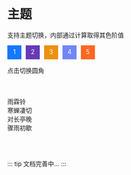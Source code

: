 # 主题

支持主题切换，内部通过计算取得其色阶值

<!-- <ik-button class="t-b1" @click="() => toggleTheme('#1677ff')"></ik-button>
<ik-button class="t-b2" @click="() => toggleTheme('#673ab7')"></ik-button>
<ik-button class="t-b3" @click="() => toggleTheme('#eb920e')"></ik-button>
<ik-button class="t-b4" @click="() => toggleTheme('#7185f7')"></ik-button> -->

<div class="t-c-box">
  <span class="t-b t-b1" @click="() => toggleTheme('#1677ff')">1</span>
  <span class="t-b t-b2" @click="() => toggleTheme('#673ab7')">2</span>
  <span class="t-b t-b3" @click="() => toggleTheme('#eb920e')">3</span>
  <span class="t-b t-b4" @click="() => toggleTheme('#7185f7')">4</span>
  <span class="t-b t-b5" @click="() => toggleTheme('#ff6723')">5</span>
</div>

<!-- <input type="color" /> -->

<div style="margin-top: 15px">
  <ik-button type="primary" @click="toggleRadius">点击切换圆角</ik-button>
  <br />
  <br />
  <ik-input />
  <br />

  <ik-checkbox-group v-model="checkedList1">
    <ik-checkbox label="选项一"></ik-checkbox>
    <ik-checkbox label="选项二"></ik-checkbox>
    <ik-checkbox label="选项三"></ik-checkbox>
  </ik-checkbox-group>
  <br />
  <ik-tab type="segmented">
  <ik-tab-item label="选项卡一"></ik-tab-item>
  <ik-tab-item label="选项卡二"></ik-tab-item>
  <ik-tab-item label="选项卡第三个"></ik-tab-item>
</ik-tab>
  <div v-loading="true">
    雨霖铃<br />
    寒蝉凄切<br />
    对长亭晚<br />
    骤雨初歇
  </div>

  <br />

<ik-switch :defaultValue="true"></ik-switch>
<br />

</div>

<script lang="ts" setup>
  import { ref } from 'vue'
  const checkedList1 = ref(['选项一', '选项二'])
  const radiusList = ref(['2px', '4px', '6px', '8px', '10px'])
  const radiusTag = ref(0)
  const setCssVar = (prop, value, node = document.documentElement) => {
    node.style.setProperty(prop, value)
  }
  const calcColor = (hex, lum = 0) => {
    hex = String(hex).replace(/[^0-9a-f]/gi, '')
    if (hex.length < 6) {
      hex = `${hex[0]}${hex[0]}${hex[1]}${hex[1]}${hex[2]}${hex[2]}`
    }
    let rgb = '#'
    let c, i

    for (let i = 0; i < 3; i++) {
      c = parseInt(hex.substr(i * 2, 2), 16)
      c = Math.round(Math.min(Math.max(0, c + c * lum), 255)).toString(16)
      rgb += ('00' + c).substr(c.length)
    }
    return rgb
  }
const toggleTheme = (brandColor) => {
  const brandColor1 = calcColor(brandColor, 0.1)
  const brandColor2 = calcColor(brandColor, -0.2)
  const brandColor3 = calcColor(brandColor, 0.1)
  console.log(brandColor1, brandColor2, brandColor3)
  setCssVar('--primary-color', brandColor)
  setCssVar('--primary-color-lighter-1', brandColor1)
  setCssVar('--primary-color-darker-1', brandColor2)
  setCssVar('--primary-color-hover', brandColor3 + '3b')
}
const toggleRadius = () => {
  const r = radiusList.value[radiusTag.value]
  setCssVar('--default-radius', r)
  radiusTag.value >= 4 ? radiusTag.value = 0 : radiusTag.value++
}
</script>
<style>
  .t-c-box {
    display: flex;
  }
  .t-b {
    width: 32px;
    height: 32px;
    margin: 0 5px;
    border-radius: var(--default-radius);
    color: #fff;
    text-align: center;
    line-height: 30px;
    cursor: pointer;
    user-select: none;
  }
  .t-b1 {
    background: #1677ff !important;
    margin-left: 0 !important;
  }
  .t-b2 {
    background: #673ab7 !important;
  }
  .t-b3 {
    background: #eb920e !important;
  }
  .t-b4 {
    background: #7185f7 !important;
  }
  .t-b5 {
    background: #ff6723;
  }
</style>

::: tip
文档完善中...
:::
